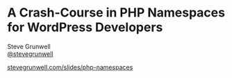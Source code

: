 <!-- .slide: class="title-slide" -->
# A Crash-Course in PHP Namespaces for WordPress Developers

Steve Grunwell<br>
[@stevegrunwell](https://twitter.com/stevegrunwell)

[stevegrunwell.com/slides/php-namespaces](https://stevegrunwell.com/php-namespaces)<!-- .element: class="slides-link" -->
